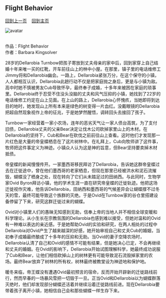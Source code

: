 ## Flight Behavior
[回到上一页](https://boheme130.github.io/Reviews/)  &nbsp;&nbsp;  [回到主页](https://boheme130.github.io/Fiction.git.io/)

![avatar](https://i.guim.co.uk/img/static/sys-images/Books/Pix/pictures/2012/10/30/1351616624416/Clifford-Harper-illustrat-010.jpg?width=1200&height=630&quality=85&auto=format&fit=crop&overlay-align=bottom%2Cleft&overlay-width=100p&overlay-base64=L2ltZy9zdGF0aWMvb3ZlcmxheXMvdGctZGVmYXVsdC5wbmc&enable=upscale&s=72cfaf0351a1899dc3e3d65012b8aa15)
<br>
<br>

作品：Flight Behavior<br>
作者：Barbara Kingsolver<br>

28岁的Dellarobia Turnbow把孩子寄放到丈夫母亲的家中后，回到家穿上自己结婚十年来唯一买的红靴，开车前往山上的林中小屋。在那里，镇子里的电话维修工Jimmy将和Dellarobia幽会。一路上，Dellarobia紧张万分，在这个保守的小镇，人人都相互认识，Dellarobia此趟行动不仅是把家庭抛之身后，更是与小镇为敌。高中时她不慎被男友Cub导致怀孕，最终奉子成婚，十多年来被困在家庭的琐事里。Dellarobia终于忍受不住没头没脑的丈夫和风气压抑的小镇，她找到了22岁的电话维修工约定在山上见面。在上山的路上，Dellarobia心怀愧疚，当她即将到达目的地时，她发现山上所有本来是绿色的树变得一片血红。没戴眼镜的Dellarobia把超自然现象视作上帝的征兆，于是她梦然醒悟，调转回头去接回了孩子。

Turnbow一家经营着一家小农场，连年的恶劣天气让一家人债台高筑，为了支付旧债，Dellarobia丈夫的父亲Bear决定让伐木公司砍掉家里山上的木材。在Dellarobia的坚持下，Cub和Bear在砍伐之前前往山上查看。这时他们才发现那一片红色是大量的帝皇蝶栖息在了这片树林中。在礼拜上，Cub向牧师讲了这件事，牧师把这件事定义为神迹。小镇众人认为这是神的旨意，但Bear坚持要卖掉木材抵债。

帝皇蝶的新闻慢慢传开。一家墨西哥移民拜访了Dellarobia，告诉她这群帝皇蝶过去在迁徙途中，曾在他们墨西哥的老家栖息，但现在那里已经被洪水和泥石流摧毁，蝴蝶没了栖身之处，现在转向了它们从未踏足过的田纳西。与此同时，生物学家Ovid Byron拜访小镇，他的学术生涯一直在研究帝皇蝶的迁徙轨迹。他把这场迁徙视作灾难，他告诉Dellarobia，田纳西和墨西哥的气候差异会让蝴蝶撑不过冬天的雪，最终可能导致这个族群的灭绝。于是Ovid在Turnbow家的谷仓里搭建设备停留了下来，研究这群迁徙过来的蝴蝶。

Ovid对小镇里人们的愚昧无知感到无助，信奉上帝的当地人并不相信全球变暖和科学理论。从小生长在宗教氛围的Dellarobia也感到难以接受，但她对温和的Ovid有一种难以表达的亲近感。于是她帮助Ovid的实验和研究，在两人相处的过程中Dellarobia对Ovid产生了越来越深的好感，她开始审视自己和丈夫Cub的婚姻，当初奉子成婚最终酿成了十多年的压抑和无助。当Ovid的妻子空降农场时，Dellarobia认清了自己和Ovid的感情不可能有结果，但是她决心已定，不会再继续和丈夫的婚姻。在Ovid的影响下，Dellarobia开始试图理解科学，她最终成功说服了Cub和Bear，让他们相信砍掉山上的树林更有可能导致泥石流毁掉家里的农场。最终Bear放弃了树林的所有权，树林最终被教堂设为神迹地和保护地。

暖冬来临，帝王蝶没有遭遇Ovid最初预言的宿命，反而开始开辟新的迁徙路线前行，然而早春的一场暴风雪把一切毁于一旦。正当Ovid和Dellarobia以为蝴蝶群落灭绝时，他们却发现部分蝴蝶还活着并继续沿着迁徙路线前进。现在Dellarobia要带着孩子离开小镇，她相信自己会和那些蝴蝶一样生存下来。